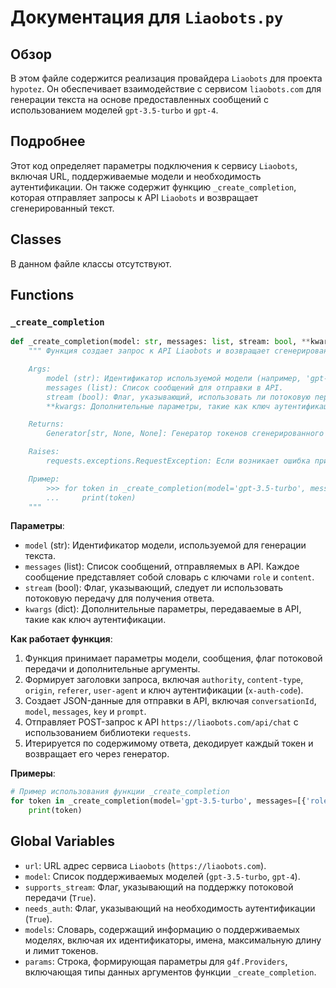 # Документация для `Liaobots.py`

## Обзор

В этом файле содержится реализация провайдера `Liaobots` для проекта `hypotez`. Он обеспечивает взаимодействие с сервисом `liaobots.com` для генерации текста на основе предоставленных сообщений с использованием моделей `gpt-3.5-turbo` и `gpt-4`.

## Подробнее

Этот код определяет параметры подключения к сервису `Liaobots`, включая URL, поддерживаемые модели и необходимость аутентификации. Он также содержит функцию `_create_completion`, которая отправляет запросы к API `Liaobots` и возвращает сгенерированный текст.

## Classes

В данном файле классы отсутствуют.

## Functions

### `_create_completion`

```python
def _create_completion(model: str, messages: list, stream: bool, **kwargs):
    """ Функция создает запрос к API Liaobots и возвращает сгенерированный текст.

    Args:
        model (str): Идентификатор используемой модели (например, 'gpt-3.5-turbo', 'gpt-4').
        messages (list): Список сообщений для отправки в API.
        stream (bool): Флаг, указывающий, использовать ли потоковую передачу данных.
        **kwargs: Дополнительные параметры, такие как ключ аутентификации (`auth`).

    Returns:
        Generator[str, None, None]: Генератор токенов сгенерированного текста.

    Raises:
        requests.exceptions.RequestException: Если возникает ошибка при отправке запроса к API.

    Пример:
        >>> for token in _create_completion(model='gpt-3.5-turbo', messages=[{'role': 'user', 'content': 'Hello'}], stream=True, auth='ключ_авторизации'):
        ...     print(token)
    """
```

**Параметры**:
- `model` (str): Идентификатор модели, используемой для генерации текста.
- `messages` (list): Список сообщений, отправляемых в API. Каждое сообщение представляет собой словарь с ключами `role` и `content`.
- `stream` (bool): Флаг, указывающий, следует ли использовать потоковую передачу для получения ответа.
- `kwargs` (dict): Дополнительные параметры, передаваемые в API, такие как ключ аутентификации.

**Как работает функция**:

1. Функция принимает параметры модели, сообщения, флаг потоковой передачи и дополнительные аргументы.
2. Формирует заголовки запроса, включая `authority`, `content-type`, `origin`, `referer`, `user-agent` и ключ аутентификации (`x-auth-code`).
3. Создает JSON-данные для отправки в API, включая `conversationId`, `model`, `messages`, `key` и `prompt`.
4. Отправляет POST-запрос к API `https://liaobots.com/api/chat` с использованием библиотеки `requests`.
5. Итерируется по содержимому ответа, декодирует каждый токен и возвращает его через генератор.

**Примеры**:

```python
# Пример использования функции _create_completion
for token in _create_completion(model='gpt-3.5-turbo', messages=[{'role': 'user', 'content': 'Hello'}], stream=True, auth='ключ_авторизации'):
    print(token)
```

## Global Variables

- `url`: URL адрес сервиса `Liaobots` (`https://liaobots.com`).
- `model`: Список поддерживаемых моделей (`gpt-3.5-turbo`, `gpt-4`).
- `supports_stream`: Флаг, указывающий на поддержку потоковой передачи (`True`).
- `needs_auth`: Флаг, указывающий на необходимость аутентификации (`True`).
- `models`: Словарь, содержащий информацию о поддерживаемых моделях, включая их идентификаторы, имена, максимальную длину и лимит токенов.
- `params`: Строка, формирующая параметры для `g4f.Providers`, включающая типы данных аргументов функции `_create_completion`.